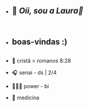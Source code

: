 -  ## 👋 *Oii, sou a Laura🎀 <h1>*

- ## boas-vindas :) <h2>
- 💌 cristã > romanos 8:28
- 🎧 senai - ds | 2/4
- 👩🏻‍🎓 power - bi                  
- 🎯 medicina
